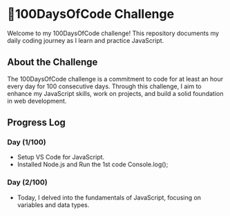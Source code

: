 # 🚀100DaysOfCode Challenge

Welcome to my 100DaysOfCode challenge! This repository documents my daily coding journey as I learn and practice JavaScript.


## About the Challenge
The 100DaysOfCode challenge is a commitment to code for at least an hour every day for 100 consecutive days. Through this challenge, I aim to enhance my JavaScript skills, work on projects, and build a solid foundation in web development.
## Progress Log

### Day (1/100)
- Setup VS Code for JavaScript.
- Installed Node.js and Run the 1st code Console.log();
### Day (2/100)
- Today, I delved into the fundamentals of JavaScript, focusing on variables and data types.

